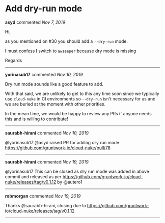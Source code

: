 # Add dry-run mode

**asyd** commented *Nov 7, 2019*

Hi, 

as you mentioned on #30 you should add a `--dry-run` mode.

I must confess I switch to `awseeper` because dry mode is missing

Regards
<br />
***


**yorinasub17** commented *Nov 10, 2019*

Dry run mode sounds like a good feature to add.

With that said, we are unlikely to get to this any time soon since we typically use `cloud-nuke` in CI environments so `--dry-run` isn't necessary for us and we are buried at the moment with other priorities.

In the mean time, we would be happy to review any PRs if anyone needs this and is willing to contribute!
***

**saurabh-hirani** commented *Nov 10, 2019*

@yorinasub17 @asyd raised PR for adding dry run mode https://github.com/gruntwork-io/cloud-nuke/pull/78
***

**saurabh-hirani** commented *Nov 19, 2019*

@yorinasub17 This can be closed as dry run mode was added in above commit and released as per https://github.com/gruntwork-io/cloud-nuke/releases/tag/v0.1.12 by @autero1 
***

**robmorgan** commented *Nov 19, 2019*

Thanks @saurabh-hirani, closing due to https://github.com/gruntwork-io/cloud-nuke/releases/tag/v0.1.12
***

